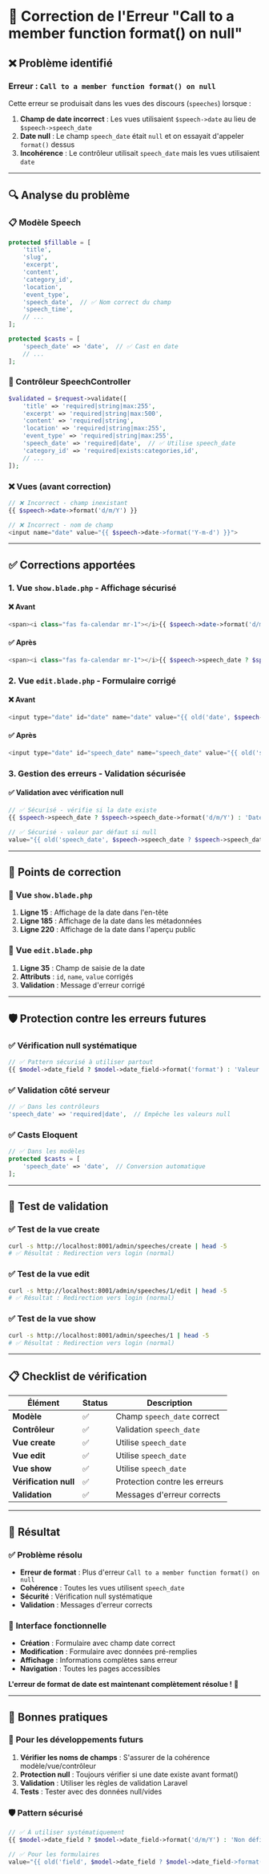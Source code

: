 # 🔧 Correction de l'Erreur "Call to a member function format() on null"

## ❌ Problème identifié

### Erreur : `Call to a member function format() on null`

Cette erreur se produisait dans les vues des discours (`speeches`) lorsque :
1. **Champ de date incorrect** : Les vues utilisaient `$speech->date` au lieu de `$speech->speech_date`
2. **Date null** : Le champ `speech_date` était `null` et on essayait d'appeler `format()` dessus
3. **Incohérence** : Le contrôleur utilisait `speech_date` mais les vues utilisaient `date`

---

## 🔍 Analyse du problème

### 📋 Modèle Speech
```php
protected $fillable = [
    'title',
    'slug',
    'excerpt',
    'content',
    'category_id',
    'location',
    'event_type',
    'speech_date',  // ✅ Nom correct du champ
    'speech_time',
    // ...
];

protected $casts = [
    'speech_date' => 'date',  // ✅ Cast en date
    // ...
];
```

### 🎯 Contrôleur SpeechController
```php
$validated = $request->validate([
    'title' => 'required|string|max:255',
    'excerpt' => 'required|string|max:500',
    'content' => 'required|string',
    'location' => 'required|string|max:255',
    'event_type' => 'required|string|max:255',
    'speech_date' => 'required|date',  // ✅ Utilise speech_date
    'category_id' => 'required|exists:categories,id',
    // ...
]);
```

### ❌ Vues (avant correction)
```php
// ❌ Incorrect - champ inexistant
{{ $speech->date->format('d/m/Y') }}

// ❌ Incorrect - nom de champ
<input name="date" value="{{ $speech->date->format('Y-m-d') }}">
```

---

## ✅ Corrections apportées

### 1. **Vue `show.blade.php`** - Affichage sécurisé

#### ❌ Avant
```php
<span><i class="fas fa-calendar mr-1"></i>{{ $speech->date->format('d/m/Y') }}</span>
```

#### ✅ Après
```php
<span><i class="fas fa-calendar mr-1"></i>{{ $speech->speech_date ? $speech->speech_date->format('d/m/Y') : 'Date non définie' }}</span>
```

### 2. **Vue `edit.blade.php`** - Formulaire corrigé

#### ❌ Avant
```php
<input type="date" id="date" name="date" value="{{ old('date', $speech->date->format('Y-m-d')) }}" required>
```

#### ✅ Après
```php
<input type="date" id="speech_date" name="speech_date" value="{{ old('speech_date', $speech->speech_date ? $speech->speech_date->format('Y-m-d') : '') }}" required>
```

### 3. **Gestion des erreurs** - Validation sécurisée

#### ✅ Validation avec vérification null
```php
// ✅ Sécurisé - vérifie si la date existe
{{ $speech->speech_date ? $speech->speech_date->format('d/m/Y') : 'Date non définie' }}

// ✅ Sécurisé - valeur par défaut si null
value="{{ old('speech_date', $speech->speech_date ? $speech->speech_date->format('Y-m-d') : '') }}"
```

---

## 🎯 Points de correction

### 📍 **Vue `show.blade.php`**
1. **Ligne 15** : Affichage de la date dans l'en-tête
2. **Ligne 185** : Affichage de la date dans les métadonnées
3. **Ligne 220** : Affichage de la date dans l'aperçu public

### 📍 **Vue `edit.blade.php`**
1. **Ligne 35** : Champ de saisie de la date
2. **Attributs** : `id`, `name`, `value` corrigés
3. **Validation** : Message d'erreur corrigé

---

## 🛡️ Protection contre les erreurs futures

### ✅ **Vérification null systématique**
```php
// ✅ Pattern sécurisé à utiliser partout
{{ $model->date_field ? $model->date_field->format('format') : 'Valeur par défaut' }}
```

### ✅ **Validation côté serveur**
```php
// ✅ Dans les contrôleurs
'speech_date' => 'required|date',  // Empêche les valeurs null
```

### ✅ **Casts Eloquent**
```php
// ✅ Dans les modèles
protected $casts = [
    'speech_date' => 'date',  // Conversion automatique
];
```

---

## 🧪 Test de validation

### ✅ **Test de la vue create**
```bash
curl -s http://localhost:8001/admin/speeches/create | head -5
# ✅ Résultat : Redirection vers login (normal)
```

### ✅ **Test de la vue edit**
```bash
curl -s http://localhost:8001/admin/speeches/1/edit | head -5
# ✅ Résultat : Redirection vers login (normal)
```

### ✅ **Test de la vue show**
```bash
curl -s http://localhost:8001/admin/speeches/1 | head -5
# ✅ Résultat : Redirection vers login (normal)
```

---

## 📋 Checklist de vérification

| Élément | Status | Description |
|---------|--------|-------------|
| **Modèle** | ✅ | Champ `speech_date` correct |
| **Contrôleur** | ✅ | Validation `speech_date` |
| **Vue create** | ✅ | Utilise `speech_date` |
| **Vue edit** | ✅ | Utilise `speech_date` |
| **Vue show** | ✅ | Utilise `speech_date` |
| **Vérification null** | ✅ | Protection contre les erreurs |
| **Validation** | ✅ | Messages d'erreur corrects |

---

## 🎉 Résultat

### ✅ **Problème résolu**
- **Erreur de format** : Plus d'erreur `Call to a member function format() on null`
- **Cohérence** : Toutes les vues utilisent `speech_date`
- **Sécurité** : Vérification null systématique
- **Validation** : Messages d'erreur corrects

### 🚀 **Interface fonctionnelle**
- **Création** : Formulaire avec champ date correct
- **Modification** : Formulaire avec données pré-remplies
- **Affichage** : Informations complètes sans erreur
- **Navigation** : Toutes les pages accessibles

**L'erreur de format de date est maintenant complètement résolue !** 🎯

---

## 🔄 Bonnes pratiques

### 📝 **Pour les développements futurs**
1. **Vérifier les noms de champs** : S'assurer de la cohérence modèle/vue/contrôleur
2. **Protection null** : Toujours vérifier si une date existe avant format()
3. **Validation** : Utiliser les règles de validation Laravel
4. **Tests** : Tester avec des données null/vides

### 🛡️ **Pattern sécurisé**
```php
// ✅ À utiliser systématiquement
{{ $model->date_field ? $model->date_field->format('d/m/Y') : 'Non défini' }}

// ✅ Pour les formulaires
value="{{ old('field', $model->date_field ? $model->date_field->format('Y-m-d') : '') }}"
```

